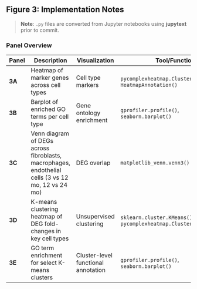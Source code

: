 ## Figure 3: Implementation Notes

> **Note**: `.py` files are converted from Jupyter notebooks using **jupytext** prior to commit.

### **Panel Overview**
| Panel | Description | Visualization | Tool/Function |
|-------|-------------|---------------|---------------|
| **3A** | Heatmap of marker genes across cell types | Cell type markers | `pycomplexheatmap.ClusterMapPlotter()`, `HeatmapAnnotation()` |
| **3B** | Barplot of enriched GO terms per cell type | Gene ontology enrichment | `gprofiler.profile()`, `seaborn.barplot()` |
| **3C** | Venn diagram of DEGs across fibroblasts, macrophages, endothelial cells (3 vs 12 mo, 12 vs 24 mo) | DEG overlap | `matplotlib_venn.venn3()` |
| **3D** | K-means clustering heatmap of DEG fold-changes in key cell types | Unsupervised clustering | `sklearn.cluster.KMeans()`, `pycomplexheatmap.ClusterMapPlotter()` |
| **3E** | GO term enrichment for select K-means clusters | Cluster-level functional annotation | `gprofiler.profile()`, `seaborn.barplot()` |
